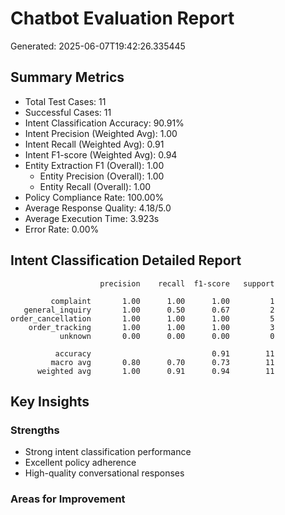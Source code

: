 
# Chatbot Evaluation Report
Generated: 2025-06-07T19:42:26.335445

## Summary Metrics
- Total Test Cases: 11
- Successful Cases: 11
- Intent Classification Accuracy: 90.91%
- Intent Precision (Weighted Avg): 1.00
- Intent Recall (Weighted Avg): 0.91
- Intent F1-score (Weighted Avg): 0.94
- Entity Extraction F1 (Overall): 1.00
  - Entity Precision (Overall): 1.00
  - Entity Recall (Overall): 1.00
- Policy Compliance Rate: 100.00%
- Average Response Quality: 4.18/5.0
- Average Execution Time: 3.923s
- Error Rate: 0.00%

## Intent Classification Detailed Report
```
                    precision    recall  f1-score   support

         complaint       1.00      1.00      1.00         1
   general_inquiry       1.00      0.50      0.67         2
order_cancellation       1.00      1.00      1.00         5
    order_tracking       1.00      1.00      1.00         3
           unknown       0.00      0.00      0.00         0

          accuracy                           0.91        11
         macro avg       0.80      0.70      0.73        11
      weighted avg       1.00      0.91      0.94        11

```

## Key Insights

### Strengths
- Strong intent classification performance
- Excellent policy adherence
- High-quality conversational responses

### Areas for Improvement
